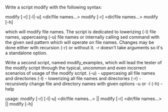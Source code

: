 Write a script modify with the following syntax:

 modify [-r] [-l|-u] <dir/file names...>
 modify [-r] <sed pattern> <dir/file names...>
 modify [-h]

which will modify file names. The script is dedicated to lowerizing (-l)
file names, uppercasing (-u) file names or internally calling sed
command with the given sed pattern which will operate on file names.
Changes may be done either with recursion (-r) or without it. -r doesn't take arguments so it's a standalone option.

Write a second script, named modify_examples, which will lead the tester of the modify script through the typical, uncommon and even incorrect scenarios of usage of the modify script.
  (-u) - uppercasing all file names and directories
  (-l) - lowerizing all file names and directories
  (-r) - recursively change file and directory names with given options -u or -l
  (-h) - help

  usage: modify [-r] [-l|-u] <dir/file names...> || modify [-r] <sed pattern> <dir/file names...> || modify [-h]